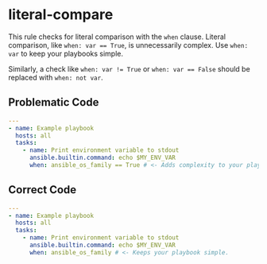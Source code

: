 # literal-compare

This rule checks for literal comparison with the `when` clause.
Literal comparison, like `when: var == True`, is unnecessarily complex.
Use `when: var` to keep your playbooks simple.

Similarly, a check like `when: var != True` or `when: var == False`
should be replaced with `when: not var`.

## Problematic Code

```yaml
---
- name: Example playbook
  hosts: all
  tasks:
    - name: Print environment variable to stdout
      ansible.builtin.command: echo $MY_ENV_VAR
      when: ansible_os_family == True # <- Adds complexity to your playbook.
```

## Correct Code

```yaml
---
- name: Example playbook
  hosts: all
  tasks:
    - name: Print environment variable to stdout
      ansible.builtin.command: echo $MY_ENV_VAR
      when: ansible_os_family # <- Keeps your playbook simple.
```
